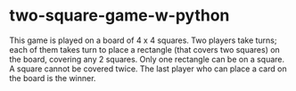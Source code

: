# two-square-game-w-python
This game is played on a board of 4 x 4 squares. Two players take turns; each of them takes turn to place a rectangle (that covers two squares) on the board, covering  any 2 squares. Only one rectangle can be on a square. A square cannot be covered twice. The  last player who can place a card on the board is the winner.
